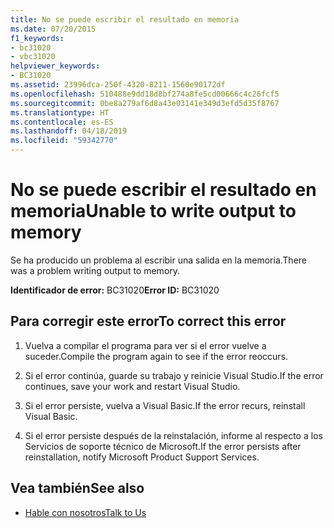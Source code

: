```yaml
---
title: No se puede escribir el resultado en memoria
ms.date: 07/20/2015
f1_keywords:
- bc31020
- vbc31020
helpviewer_keywords:
- BC31020
ms.assetid: 23996dca-250f-4320-8211-1560e90172df
ms.openlocfilehash: 510488e9dd18d8bf274a8fe5cd00666c4c26fcf5
ms.sourcegitcommit: 0be8a279af6d8a43e03141e349d3efd5d35f8767
ms.translationtype: HT
ms.contentlocale: es-ES
ms.lasthandoff: 04/18/2019
ms.locfileid: "59342770"
---
```

# <a name="unable-to-write-output-to-memory"></a><span data-ttu-id="75918-102">No se puede escribir el resultado en memoria</span><span class="sxs-lookup"><span data-stu-id="75918-102">Unable to write output to memory</span></span>
<span data-ttu-id="75918-103">Se ha producido un problema al escribir una salida en la memoria.</span><span class="sxs-lookup"><span data-stu-id="75918-103">There was a problem writing output to memory.</span></span>  
  
 <span data-ttu-id="75918-104">**Identificador de error:** BC31020</span><span class="sxs-lookup"><span data-stu-id="75918-104">**Error ID:** BC31020</span></span>  
  
## <a name="to-correct-this-error"></a><span data-ttu-id="75918-105">Para corregir este error</span><span class="sxs-lookup"><span data-stu-id="75918-105">To correct this error</span></span>  
  
1. <span data-ttu-id="75918-106">Vuelva a compilar el programa para ver si el error vuelve a suceder.</span><span class="sxs-lookup"><span data-stu-id="75918-106">Compile the program again to see if the error reoccurs.</span></span>  
  
2. <span data-ttu-id="75918-107">Si el error continúa, guarde su trabajo y reinicie Visual Studio.</span><span class="sxs-lookup"><span data-stu-id="75918-107">If the error continues, save your work and restart Visual Studio.</span></span>  
  
3. <span data-ttu-id="75918-108">Si el error persiste, vuelva a Visual Basic.</span><span class="sxs-lookup"><span data-stu-id="75918-108">If the error recurs, reinstall Visual Basic.</span></span>  
  
4. <span data-ttu-id="75918-109">Si el error persiste después de la reinstalación, informe al respecto a los Servicios de soporte técnico de Microsoft.</span><span class="sxs-lookup"><span data-stu-id="75918-109">If the error persists after reinstallation, notify Microsoft Product Support Services.</span></span>  
  
## <a name="see-also"></a><span data-ttu-id="75918-110">Vea también</span><span class="sxs-lookup"><span data-stu-id="75918-110">See also</span></span>

- [<span data-ttu-id="75918-111">Hable con nosotros</span><span class="sxs-lookup"><span data-stu-id="75918-111">Talk to Us</span></span>](/visualstudio/ide/talk-to-us)
